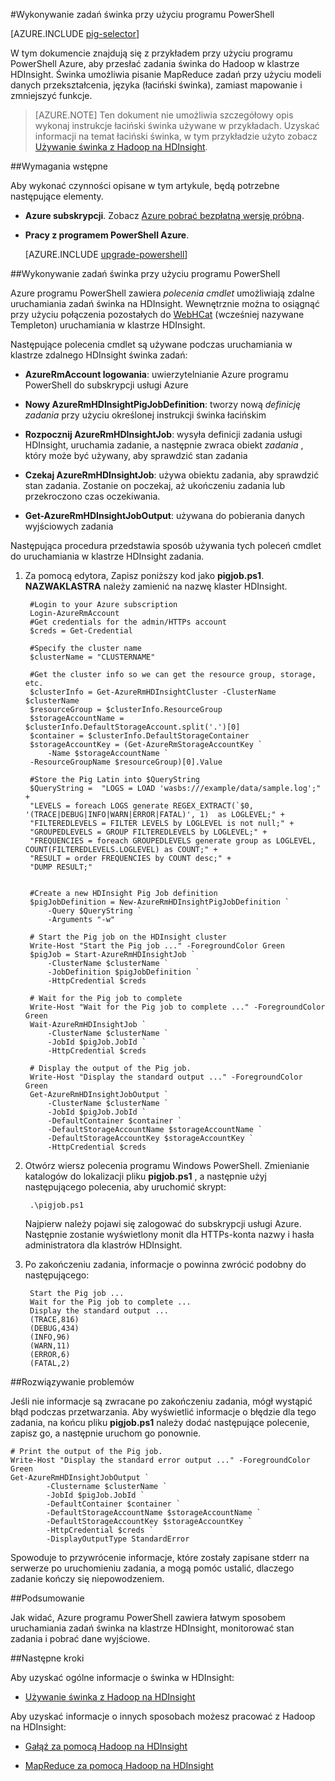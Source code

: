 <properties
   pageTitle="Świnka Hadoop za pomocą programu PowerShell w HDInsight | Microsoft Azure"
   description="Dowiedz się, jak przesyłać zadania świnka z klastrem Hadoop na HDInsight przy użyciu programu PowerShell Azure."
   services="hdinsight"
   documentationCenter=""
   authors="Blackmist"
   manager="jhubbard"
   editor="cgronlun"
    tags="azure-portal"/>

<tags
   ms.service="hdinsight"
   ms.devlang="na"
   ms.topic="article"
   ms.tgt_pltfrm="na"
   ms.workload="big-data"
   ms.date="10/11/2016"
   ms.author="larryfr"/>

#<a name="run-pig-jobs-using-powershell"></a>Wykonywanie zadań świnka przy użyciu programu PowerShell

[AZURE.INCLUDE [pig-selector](../../includes/hdinsight-selector-use-pig.md)]

W tym dokumencie znajdują się z przykładem przy użyciu programu PowerShell Azure, aby przesłać zadania świnka do Hadoop w klastrze HDInsight. Świnka umożliwia pisanie MapReduce zadań przy użyciu modeli danych przekształcenia, języka (łaciński świnka), zamiast mapowanie i zmniejszyć funkcje.

> [AZURE.NOTE] Ten dokument nie umożliwia szczegółowy opis wykonaj instrukcje łaciński świnka używane w przykładach. Uzyskać informacji na temat łaciński świnka, w tym przykładzie użyto zobacz [Używanie świnka z Hadoop na HDInsight](hdinsight-use-pig.md).

##<a id="prereq"></a>Wymagania wstępne

Aby wykonać czynności opisane w tym artykule, będą potrzebne następujące elementy.

- **Azure subskrypcji**. Zobacz [Azure pobrać bezpłatną wersję próbną](https://azure.microsoft.com/documentation/videos/get-azure-free-trial-for-testing-hadoop-in-hdinsight/).
- **Pracy z programem PowerShell Azure**.

    [AZURE.INCLUDE [upgrade-powershell](../../includes/hdinsight-use-latest-powershell.md)]


##<a id="powershell"></a>Wykonywanie zadań świnka przy użyciu programu PowerShell

Azure programu PowerShell zawiera *polecenia cmdlet* umożliwiają zdalne uruchamiania zadań świnka na HDInsight. Wewnętrznie można to osiągnąć przy użyciu połączenia pozostałych do [WebHCat](https://cwiki.apache.org/confluence/display/Hive/WebHCat) (wcześniej nazywane Templeton) uruchamiania w klastrze HDInsight.

Następujące polecenia cmdlet są używane podczas uruchamiania w klastrze zdalnego HDInsight świnka zadań:

* **AzureRmAccount logowania**: uwierzytelnianie Azure programu PowerShell do subskrypcji usługi Azure

* **Nowy AzureRmHDInsightPigJobDefinition**: tworzy nową *definicję zadania* przy użyciu określonej instrukcji świnka łacińskim

* **Rozpocznij AzureRmHDInsightJob**: wysyła definicji zadania usługi HDInsight, uruchamia zadanie, a następnie zwraca obiekt *zadania* , który może być używany, aby sprawdzić stan zadania

* **Czekaj AzureRmHDInsightJob**: używa obiektu zadania, aby sprawdzić stan zadania. Zostanie on poczekaj, aż ukończeniu zadania lub przekroczono czas oczekiwania.

* **Get-AzureRmHDInsightJobOutput**: używana do pobierania danych wyjściowych zadania

Następująca procedura przedstawia sposób używania tych poleceń cmdlet do uruchamiania w klastrze HDInsight zadania.

1. Za pomocą edytora, Zapisz poniższy kod jako **pigjob.ps1**. **NAZWAKLASTRA** należy zamienić na nazwę klaster HDInsight.

        #Login to your Azure subscription
        Login-AzureRmAccount
        #Get credentials for the admin/HTTPs account
        $creds = Get-Credential

        #Specify the cluster name
        $clusterName = "CLUSTERNAME"
        
        #Get the cluster info so we can get the resource group, storage, etc.
        $clusterInfo = Get-AzureRmHDInsightCluster -ClusterName $clusterName
        $resourceGroup = $clusterInfo.ResourceGroup
        $storageAccountName = $clusterInfo.DefaultStorageAccount.split('.')[0]
        $container = $clusterInfo.DefaultStorageContainer
        $storageAccountKey = (Get-AzureRmStorageAccountKey `
            -Name $storageAccountName `
        -ResourceGroupName $resourceGroup)[0].Value

        #Store the Pig Latin into $QueryString
        $QueryString =  "LOGS = LOAD 'wasbs:///example/data/sample.log';" +
        "LEVELS = foreach LOGS generate REGEX_EXTRACT(`$0, '(TRACE|DEBUG|INFO|WARN|ERROR|FATAL)', 1)  as LOGLEVEL;" +
        "FILTEREDLEVELS = FILTER LEVELS by LOGLEVEL is not null;" +
        "GROUPEDLEVELS = GROUP FILTEREDLEVELS by LOGLEVEL;" +
        "FREQUENCIES = foreach GROUPEDLEVELS generate group as LOGLEVEL, COUNT(FILTEREDLEVELS.LOGLEVEL) as COUNT;" +
        "RESULT = order FREQUENCIES by COUNT desc;" +
        "DUMP RESULT;"


        #Create a new HDInsight Pig Job definition
        $pigJobDefinition = New-AzureRmHDInsightPigJobDefinition `
            -Query $QueryString `
            -Arguments "-w"

        # Start the Pig job on the HDInsight cluster
        Write-Host "Start the Pig job ..." -ForegroundColor Green
        $pigJob = Start-AzureRmHDInsightJob `
            -ClusterName $clusterName `
            -JobDefinition $pigJobDefinition `
            -HttpCredential $creds

        # Wait for the Pig job to complete
        Write-Host "Wait for the Pig job to complete ..." -ForegroundColor Green
        Wait-AzureRmHDInsightJob `
            -ClusterName $clusterName `
            -JobId $pigJob.JobId `
            -HttpCredential $creds

        # Display the output of the Pig job.
        Write-Host "Display the standard output ..." -ForegroundColor Green
        Get-AzureRmHDInsightJobOutput `
            -ClusterName $clusterName `
            -JobId $pigJob.JobId `
            -DefaultContainer $container `
            -DefaultStorageAccountName $storageAccountName `
            -DefaultStorageAccountKey $storageAccountKey `
            -HttpCredential $creds

2. Otwórz wiersz polecenia programu Windows PowerShell. Zmienianie katalogów do lokalizacji pliku **pigjob.ps1** , a następnie użyj następującego polecenia, aby uruchomić skrypt:

        .\pigjob.ps1
        
    Najpierw należy pojawi się zalogować do subskrypcji usługi Azure. Następnie zostanie wyświetlony monit dla HTTPs-konta nazwy i hasła administratora dla klastrów HDInsight.

7. Po zakończeniu zadania, informacje o powinna zwrócić podobny do następującego:

        Start the Pig job ...
        Wait for the Pig job to complete ...
        Display the standard output ...
        (TRACE,816)
        (DEBUG,434)
        (INFO,96)
        (WARN,11)
        (ERROR,6)
        (FATAL,2)

##<a id="troubleshooting"></a>Rozwiązywanie problemów

Jeśli nie informacje są zwracane po zakończeniu zadania, mógł wystąpić błąd podczas przetwarzania. Aby wyświetlić informacje o błędzie dla tego zadania, na końcu pliku **pigjob.ps1** należy dodać następujące polecenie, zapisz go, a następnie uruchom go ponownie.

    # Print the output of the Pig job.
    Write-Host "Display the standard error output ..." -ForegroundColor Green
    Get-AzureRmHDInsightJobOutput `
            -Clustername $clusterName `
            -JobId $pigJob.JobId `
            -DefaultContainer $container `
            -DefaultStorageAccountName $storageAccountName `
            -DefaultStorageAccountKey $storageAccountKey `
            -HttpCredential $creds `
            -DisplayOutputType StandardError

Spowoduje to przywrócenie informacje, które zostały zapisane stderr na serwerze po uruchomieniu zadania, a mogą pomóc ustalić, dlaczego zadanie kończy się niepowodzeniem.

##<a id="summary"></a>Podsumowanie

Jak widać, Azure programu PowerShell zawiera łatwym sposobem uruchamiania zadań świnka na klastrze HDInsight, monitorować stan zadania i pobrać dane wyjściowe.

##<a id="nextsteps"></a>Następne kroki

Aby uzyskać ogólne informacje o świnka w HDInsight:

* [Używanie świnka z Hadoop na HDInsight](hdinsight-use-pig.md)

Aby uzyskać informacje o innych sposobach możesz pracować z Hadoop na HDInsight:

* [Gałąź za pomocą Hadoop na HDInsight](hdinsight-use-hive.md)

* [MapReduce za pomocą Hadoop na HDInsight](hdinsight-use-mapreduce.md)
